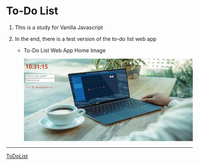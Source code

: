 # To-Do List



1. This is a study for Vanilla Javascript

2. In the end, there is a test version of the to-do list web app

   - To-Do List Web App Home Image

     ![To-Do List Web App Home Image](ToDoList_WebAPP_Home.JPG)



---

[ToDoList](https://shin0343.github.io/ToDoList/)